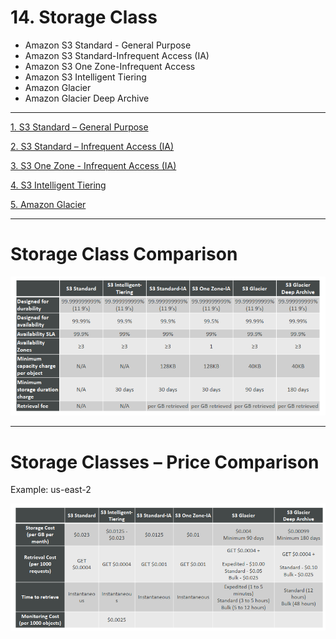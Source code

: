 # 14. Storage Class

- Amazon S3 Standard - General Purpose
- Amazon S3 Standard-Infrequent Access (IA)
- Amazon S3 One Zone-Infrequent Access
- Amazon S3 Intelligent Tiering
- Amazon Glacier
- Amazon Glacier Deep Archive

---

[1. S3 Standard – General Purpose](14%20Storage%20Class/1%20S3%20Standard%20General%20Purpose.md)

[2. S3 Standard – Infrequent Access (IA)](14%20Storage%20Class/2%20S3%20Standard%20Infrequent%20Access%20IA.md)

[3. S3 One Zone - Infrequent Access (IA)](14%20Storage%20Class/3%20S3%20One%20Zone%20Infrequent%20Access%20IA.md)

[4. S3 Intelligent Tiering](14%20Storage%20Class/4%20S3%20Intelligent%20Tiering.md)

[5. Amazon Glacier](14%20Storage%20Class/5%20Amazon%20Glacier.md)

---

# Storage Class Comparison

![14%20Storage%20Class/Untitled.png](14%20Storage%20Class/Untitled.png)

---

# Storage Classes – Price Comparison

Example: us-east-2

![14%20Storage%20Class/Untitled%201.png](14%20Storage%20Class/Untitled%201.png)